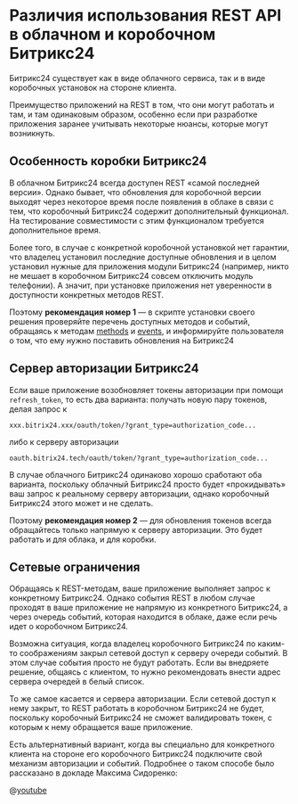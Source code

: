 # Различия использования REST API в облачном и коробочном Битрикс24

Битрикс24 существует как в виде облачного сервиса, так и в виде коробочных установок на стороне клиента.

Преимущество приложений на REST в том, что они могут работать и там, и там одинаковым образом, особенно если при разработке приложения заранее учитывать некоторые нюансы, которые могут возникнуть.

## Особенность коробки Битрикс24

В облачном Битрикс24 всегда доступен REST «самой последней версии». Однако бывает, что обновления для коробочной версии выходят через некоторое время после появления в облаке в связи с тем, что коробочный Битрикс24 содержит дополнительный функционал. На тестирование совместимости с этим функционалом требуется дополнительное время.

Более того, в случае с конкретной коробочной установкой нет гарантии, что владелец установил последние доступные обновления и в целом установил нужные для приложения модули Битрикс24 (например, никто не мешает в коробочном Битрикс24 совсем отключить модуль телефонии). А значит, при установке приложения нет уверенности в доступности конкретных методов REST.

Поэтому **рекомендация номер 1** — в скрипте установки своего решения проверяйте перечень доступных методов и событий, обращаясь к методам [methods](../../api-reference/common/system/methods.md) и [events](../../api-reference/events/events.md), и информируйте пользователя о том, что ему нужно поставить обновления на Битрикс24

## Сервер авторизации Битрикс24

Если ваше приложение возобновляет токены авторизации при помощи `refresh_token`, то есть два варианта: получать новую пару токенов, делая запрос к

```
xxx.bitrix24.xxx/oauth/token/?grant_type=authorization_code...
```

либо к серверу авторизации

```
oauth.bitrix24.tech/oauth/token/?grant_type=authorization_code...
```

В случае облачного Битрикс24 одинаково хорошо сработают оба варианта, поскольку облачный Битрикс24 просто будет «прокидывать» ваш запрос к реальному серверу авторизации, однако коробочный Битрикс24 этого может и не сделать.

Поэтому **рекомендация номер 2** — для обновления токенов всегда обращайтесь только напрямую к серверу авторизации. Это будет работать и для облака, и для коробки.

## Сетевые ограничения

Обращаясь к REST-методам, ваше приложение выполняет запрос к конкретному Битрикс24. Однако события REST в любом случае проходят в ваше приложение не напрямую из конкретного Битрикс24, а через очередь событий, которая находится в облаке, даже если речь идет о коробочном Битрикс24.

Возможна ситуация, когда владелец коробочного Битрикс24 по каким-то соображениям закрыл сетевой доступ к серверу очереди событий. В этом случае события просто не будут работать. Если вы внедряете решение, общаясь с клиентом, то нужно рекомендовать внести адрес сервера очередей в белый список.

То же самое касается и сервера авторизации. Если сетевой доступ к нему закрыт, то REST работать в коробочном Битрикс24 не будет, поскольку коробочный Битрикс24 не сможет валидировать токен, с которым к нему обращается ваше приложение.

Есть альтернативный вариант, когда вы специально для конкретного клиента на стороне его коробочного Битрикс24 подключите свой механизм авторизации и событий. Подробнее о таком способе было рассказано в докладе Максима Сидоренко:

@[youtube](https://www.youtube.com/watch?v=MtTVF9Vf0Wo)